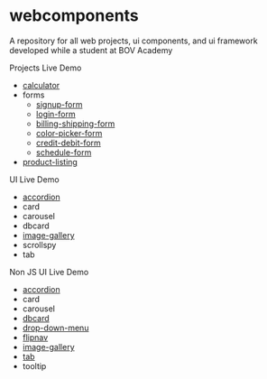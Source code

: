 # webcomponents
A repository for all web projects, ui components, and ui framework developed while a student at BOV Academy

Projects Live Demo

- [calculator](https://bruceleeo.github.io/webcomponents/projects/calculator/calculator.html "An Android-Inspired Calculator")
- forms
  - [signup-form](https://bruceleeo.github.io/webcomponents/projects/forms/signup.html "Signup Form")
  - [login-form](https://bruceleeo.github.io/webcomponents/projects/forms/login.html "Login Form")
  - [billing-shipping-form](https://bruceleeo.github.io/webcomponents/projects/forms/shipping-billing.html "Shipping/Billing Address Form")
  - [color-picker-form](https://bruceleeo.github.io/webcomponents/projects/forms/rgbColorPicker.html "RGB Color Picker")
  - [credit-debit-form](https://bruceleeo.github.io/webcomponents/projects/forms/ccdc.html "Add Credit or Debit Card Form")
  - [schedule-form](https://bruceleeo.github.io/webcomponents/projects/forms/schedule.html "Schedule Form")
- [product-listing](https://bruceleeo.github.io/webcomponents/projects/product-listing/product-listing.html "Product Listing Page")

UI Live Demo
  - [accordion](https://bruceleeo.github.io/webcomponents/ui/accordion/accordion-js-ui.html "JS Accordion UI Component")
  - card
  - carousel
  - dbcard
  - [image-gallery](https://bruceleeo.github.io/webcomponents/ui/image-gallery/image-gallery-js-ui.html "Image Gallery Component Powered by JS")
  - scrollspy
  - tab
  
Non JS UI Live Demo

  - [accordion](https://bruceleeo.github.io/webcomponents/ui/nonjs-ui/accordion/accordion-nonjs-ui.html "NonJS Accordion UI Component")
  - card
  - carousel
  - [dbcard](https://bruceleeo.github.io/webcomponents/ui/nonjs-ui/digital-business-card/digital-business-card-nonjs-ui.html "NonJS Digital Business Card Component")
  - [drop-down-menu](https://bruceleeo.github.io/webcomponents/ui/nonjs-ui/drop-down-menu/drop-down-menu-nonjs-ui.html "NonJS Drop-down Menu Component")
  - [flipnav](https://bruceleeo.github.io/webcomponents/ui/nonjs-ui/flipnav/flipnav-nonjs-ui.html "NonJS Flipnav Menu Component")
  - [image-gallery](https://bruceleeo.github.io/webcomponents/ui/nonjs-ui/image-gallery/image-gallery-nonjs-ui.html "NonJS Image Gallery Component")
  - [tab](https://bruceleeo.github.io/webcomponents/ui/nonjs-ui/tab/tab-nonjs-ui.html "NonJS Tab Component")
  - tooltip
